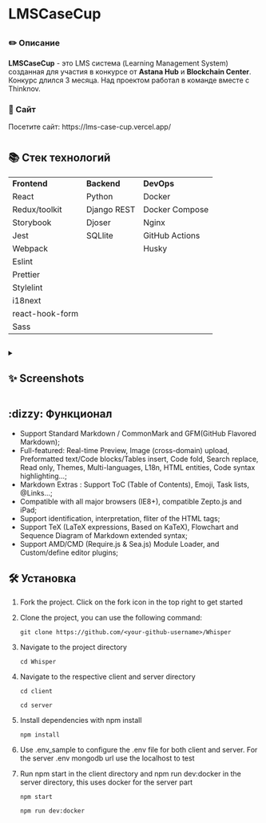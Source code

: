 <summary><h1>LMSCaseCup</h1></summary>
<h2></h2>


<h3>✏️ Описание</h3>
      <strong>LMSCaseCup</strong> - это  LMS система (Learning Management System) созданная  для участия в конкурсе от <strong>Astana Hub</strong> и <strong>Blockchain Center</strong>.  Конкурс  длился  3 месяца. Над проектом работал в команде вместе с Thinknov.

<h3>🎨 Сайт</h3>
Посетите сайт: https://lms-case-cup.vercel.app/

<h1></h1>
<summary><h2>📚 Стек технологий</h2></summary>


<table>
<tr>
<td><strong>Frontend</strong></td>  <td><strong> Backend</strong></td> <td><strong>DevOps</strong></td>
</tr>
<tr>
<td>React</td>  <td> Python</td> <td>Docker</td>
</tr>
<tr>
<td>Redux/toolkit</td>  <td> Django REST </td> <td>Docker Compose</td>
</tr>
<tr>
<td>Storybook</td> <td> Djoser</td> <td>Nginx</td>
</tr>
<tr>
<td>Jest</td>  <td> SQLlite</td> <td>GitHub Actions</td>
</tr>
<tr>
<td>Webpack</td>  <td> </td> <td>Husky</td>
</tr>
<tr>
<td>Eslint</td>  <td> </td> <td></td>
</tr>
<tr>
<td>Prettier</td>  <td> </td><td></td>
</tr>
<tr>
      <td>Stylelint</td>  <td> </td> <td></td>
</tr>
<tr>
      <td>i18next</td>  <td> </td> <td></td>
</tr>
<tr>
      <td>react-hook-form</td>  <td> </td> <td></td>
</tr>
<tr>
      <td>Sass</td>  <td> </td> <td></td>
</tr>
</table> 

<h2></h2>
<details><summary><h2>✨ Screenshots</h2></summary>
| ![Main page](/pictures/1.jpg "Main page") | | :--: | | *Main page* |
...
| ![Swagger](/pictures/5.jpg "Swagger") | | *Swagger* |
</details>

<h2></h2>



<summary><h2>:dizzy: Функционал</h2></summary>

  - Support Standard Markdown / CommonMark and GFM(GitHub Flavored Markdown);
- Full-featured: Real-time Preview, Image (cross-domain) upload, Preformatted text/Code blocks/Tables insert, Code fold, Search replace, Read only, Themes, Multi-languages, L18n, HTML entities, Code syntax highlighting...;
- Markdown Extras : Support ToC (Table of Contents), Emoji, Task lists, @Links...;
- Compatible with all major browsers (IE8+), compatible Zepto.js and iPad;
- Support identification, interpretation, fliter of the HTML tags;
- Support TeX (LaTeX expressions, Based on KaTeX), Flowchart and Sequence Diagram of Markdown extended syntax;
- Support AMD/CMD (Require.js & Sea.js) Module Loader, and Custom/define editor plugins;

<h2></h2>
<summary><h2>🛠️ Установка</h2></summary>



1. Fork the project. Click on the fork icon in the top right to get started

2. Clone the project, you can use the following command:
  
      ~~~
      git clone https://github.com/<your-github-username>/Whisper
      ~~~

3. Navigate to the project directory

      ~~~
      cd Whisper
      ~~~

4. Navigate to the respective client and server directory
      ~~~
      cd client
      ~~~
      ~~~
      cd server
      ~~~
5. Install dependencies with npm install
      ~~~
      npm install
      ~~~
6. Use .env_sample to configure the .env file for both client and server. For the server .env mongodb url use the localhost to test

7. Run npm start in the client directory and npm run dev:docker in the server directory, this uses docker for the server part
      ~~~
      npm start
      ~~~
      ~~~
      npm run dev:docker
      ~~~
